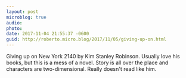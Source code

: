 ```yaml
---
layout: post
microblog: true
audio: 
photo: 
date: 2017-11-04 21:55:37 -0600
guid: http://roberto.micro.blog/2017/11/05/giving-up-on.html
---
```

Giving up on New York 2140 by Kim Stanley Robinson. Usually love his books, but this is a mess of a novel. Story is all over the place and characters are two-dimensional. Really doesn't read like him. 
